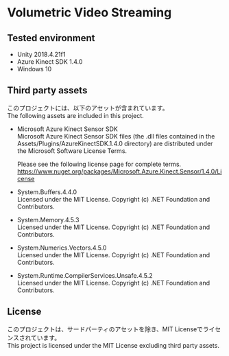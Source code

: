 # Volumetric Video Streaming

## Tested environment
- Unity 2018.4.21f1
- Azure Kinect SDK 1.4.0
- Windows 10

## Third party assets
このプロジェクトには、以下のアセットが含まれています。  
The following assets are included in this project.

- Microsoft Azure Kinect Sensor SDK  
  Microsoft Azure Kinect Sensor SDK files (the .dll files contained in the Assets/Plugins/AzureKinectSDK.1.4.0 directory) are distributed under the Microsoft Software License Terms.  

  Please see the following license page for complete terms.  
  https://www.nuget.org/packages/Microsoft.Azure.Kinect.Sensor/1.4.0/License

- System.Buffers.4.4.0  
  Licensed under the MIT License. Copyright (c) .NET Foundation and Contributors.

- System.Memory.4.5.3  
  Licensed under the MIT License. Copyright (c) .NET Foundation and Contributors.

- System.Numerics.Vectors.4.5.0  
  Licensed under the MIT License. Copyright (c) .NET Foundation and Contributors.

- System.Runtime.CompilerServices.Unsafe.4.5.2  
  Licensed under the MIT License. Copyright (c) .NET Foundation and Contributors.  

## License
このプロジェクトは、サードパーティのアセットを除き、MIT Licenseでライセンスされています。  
This project is licensed under the MIT License excluding third party assets.
